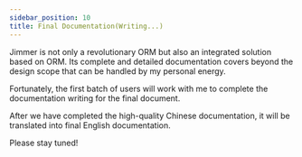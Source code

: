 ```yaml
---
sidebar_position: 10
title: Final Documentation(Writing...)
---
```


Jimmer is not only a revolutionary ORM but also an integrated solution based on ORM. Its complete and detailed documentation covers beyond the design scope that can be handled by my personal energy.

Fortunately, the first batch of users will work with me to complete the documentation writing for the final document.

After we have completed the high-quality Chinese documentation, it will be translated into final English documentation.

Please stay tuned!